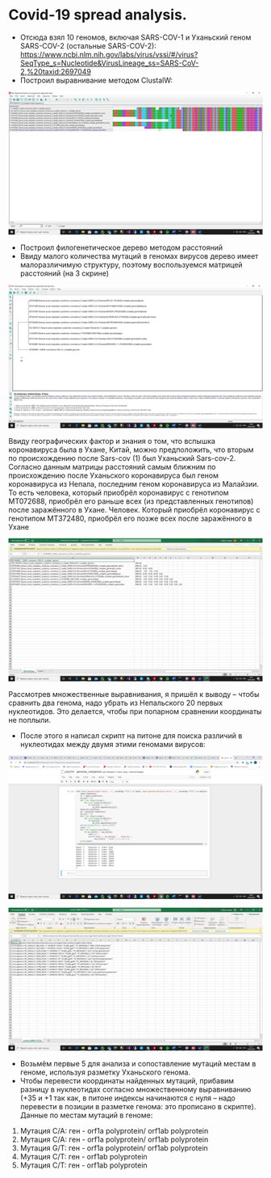 # Covid-19 spread analysis.
- Отсюда взял 10 геномов, включая SARS-COV-1 и Уханьский геном SARS-COV-2 (остальные SARS-COV-2):
https://www.ncbi.nlm.nih.gov/labs/virus/vssi/#/virus?SeqType_s=Nucleotide&VirusLineage_ss=SARS-CoV-2,%20taxid:2697049
- Построил выравнивание методом ClustalW:

![GitHub Logo](images/alignment.png)
 
- Построил филогенетическое дерево методом расстояний
- Ввиду малого количества мутаций в геномах вирусов дерево имеет малоразличимую структуру, поэтому воспользуемся матрицей расстояний (на 3 скрине)
 
![GitHub Logo](images/tree.png)

Ввиду географических фактор и знания о том, что вспышка коронавируса была в Ухане, Китай, можно предположить, что вторым по происхождению после Sars-cov (1) был Уханьский Sars-cov-2.
Согласно данным матрицы расстояний самым ближним по происхождению после Уханьского коронавируса был геном коронавируса из Непала, последним геном коронавируса из Малайзии.
То есть человека, который приобрёл коронавирус с генотипом MT072688, приобрёл его раньше всех (из представленных генотипов) после заражённого в Ухане. 
Человек. Который приобрёл коронавирус с генотипом MT372480, приобрёл его позже всех после заражённого в Ухане
 
![GitHub Logo](images/matrix.png)

Рассмотрев множественные выравнивания, я пришёл к выводу – чтобы сравнить два генома, надо убрать из Непальского 20 первых нуклеотидов. Это делается, чтобы при попарном сравнении координаты не поплыли.
- После этого я написал скрипт на питоне для поиска различий в нуклеотидах между двумя этими геномами вирусов:

![GitHub Logo](images/comparison.png)

![GitHub Logo](images/proteins.png)

- Возьмём первые 5 для анализа и сопоставление мутаций местам в геноме, используя разметку Уханьского генома.
- Чтобы перевести координаты найденных мутаций, прибавим разницу в нуклеотидах согласно множественному выравниванию (+35 и +1 так как, в питоне индексы начинаются с нуля – надо перевести в позиции в разметке генома: это прописано в скрипте).
Данные по местам мутаций в геноме:
1.	Мутация C/A: ген - orf1a polyprotein/ orf1ab polyprotein
2.	Мутация C/A: ген - orf1a polyprotein/ orf1ab polyprotein
3.	Мутация G/T: ген - orf1a polyprotein/ orf1ab polyprotein
4.	Мутация C/T: ген - orf1ab polyprotein
5.	Мутация C/T: ген - orf1ab polyprotein




